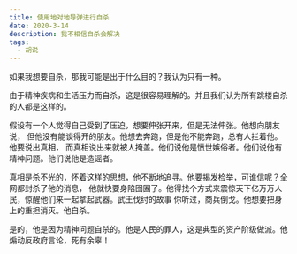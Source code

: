 ```yaml
---
title: 使用地对地导弹进行自杀
date: 2020-3-14
description: 我不相信自杀会解决
tags:
  - 胡说
---
```


如果我想要自杀，那我可能是出于什么目的？我认为只有一种。

由于精神疾病和生活压力而自杀，这是很容易理解的。并且我们认为所有跳楼自杀的人都是这样的。

假设有一个人觉得自己受到了压迫，想要伸张开来，但是无法伸张。他想向朋友说，
但他没有能谈得开的朋友。他想去奔跑，但是他不能奔跑，总有人拦着他。他要说出真相，
而真相说出来就被人掩盖。他们说他是愤世嫉俗者。他们说他有精神问题。他们说他是造谣者。

真相是杀不光的，怀着这样的思想，他不断地追寻。他要揭发检举，可谁信呢？全网都封杀了他的消息，
他就快要身陷囹圄了。他得找个方式来震惊天下亿万万人民，惊醒他们来一起拿起武器。武王伐纣的故事
你听过，商兵倒戈。他想要把身上的重担消灭。他自杀。

是的，他是因为精神问题自杀的。他是人民的罪人，这是典型的资产阶级做派。他煽动反政府言论，死有余辜！

